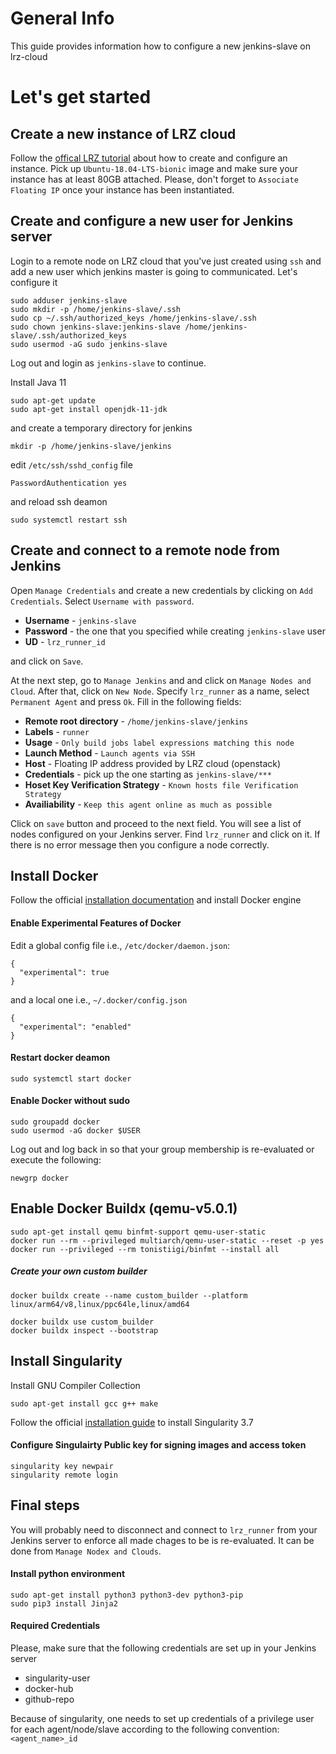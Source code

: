 # General Info
This guide provides information how to configure a new jenkins-slave on lrz-cloud

# Let's get started

## Create a new instance of LRZ cloud
Follow the [offical LRZ tutorial](https://doku.lrz.de/display/PUBLIC/Create+a+VM) about how to create and configure an instance. Pick up `Ubuntu-18.04-LTS-bionic` image and make sure your instance has at least 80GB attached. Please, don't forget to `Associate Floating IP` once your instance has been instantiated.


## Create and configure a new user for Jenkins server
Login to a remote node on LRZ cloud that you've just created using `ssh` and add a new user which jenkins master is going to communicated. Let's configure it
```
sudo adduser jenkins-slave
sudo mkdir -p /home/jenkins-slave/.ssh
sudo cp ~/.ssh/authorized_keys /home/jenkins-slave/.ssh
sudo chown jenkins-slave:jenkins-slave /home/jenkins-slave/.ssh/authorized_keys
sudo usermod -aG sudo jenkins-slave
```
Log out and login as `jenkins-slave` to continue.

Install Java 11
```
sudo apt-get update
sudo apt-get install openjdk-11-jdk
```

and create a temporary directory for jenkins
```
mkdir -p /home/jenkins-slave/jenkins
```

edit `/etc/ssh/sshd_config` file
```
PasswordAuthentication yes
```
and reload ssh deamon
```
sudo systemctl restart ssh
```

## Create and connect to a remote node from Jenkins
Open `Manage Credentials` and create a new credentials by clicking on `Add Credentials`. Select `Username with password`. 
- **Username** - `jenkins-slave`
- **Password** - the one that you specified while creating `jenkins-slave` user
- **UD** - `lrz_runner_id`

and click on `Save`.

At the next step, go to `Manage Jenkins` and and click on `Manage Nodes and Cloud`. After that, click on `New Node`. Specify `lrz_runner` as a name, select `Permanent Agent` and press `Ok`. Fill in the following fields:

- **Remote root directory** - `/home/jenkins-slave/jenkins`
- **Labels** - `runner`
- **Usage** - `Only build jobs label expressions matching this node`
- **Launch Method** - `Launch agents via SSH`
- **Host** - Floating IP address provided by LRZ cloud (openstack)
- **Credentials** - pick up the one starting as `jenkins-slave/***`
- **Hoset Key Verification Strategy** - `Known hosts file Verification Strategy`
- **Availiability** - `Keep this agent online as much as possible`

Click on `save` button and proceed to the next field. You will see a list of nodes configured on your Jenkins server. Find `lrz_runner` and click on it.
If there is no error message then you configure a node correctly.

## Install Docker
Follow the official [installation  documentation](https://docs.docker.com/engine/install/ubuntu/) and install Docker engine

#### Enable Experimental Features of Docker
Edit a global config file i.e., `/etc/docker/daemon.json`:
```
{
  "experimental": true
}
```
and a local one i.e., `~/.docker/config.json`
```
{
  "experimental": "enabled"
}
```
#### Restart docker deamon
```
sudo systemctl start docker
```

#### Enable Docker without sudo
```
sudo groupadd docker
sudo usermod -aG docker $USER
```
Log out and log back in so that your group membership is re-evaluated 
or execute the following:
```
newgrp docker
```

## Enable Docker Buildx (qemu-v5.0.1)
```
sudo apt-get install qemu binfmt-support qemu-user-static
docker run --rm --privileged multiarch/qemu-user-static --reset -p yes 
docker run --privileged --rm tonistiigi/binfmt --install all
```
##### Create your own custom builder
```
docker buildx create --name custom_builder --platform linux/arm64/v8,linux/ppc64le,linux/amd64

docker buildx use custom_builder
docker buildx inspect --bootstrap
```


## Install Singularity
Install GNU Compiler Collection
```
sudo apt-get install gcc g++ make
```
Follow the official [installation guide](https://sylabs.io/guides/3.7/user-guide/quick_start.html) to install Singularity 3.7

#### Configure Singulairty Public key for signing images and access token
```
singularity key newpair
singularity remote login
```

## Final steps
You will probably need to disconnect and connect to `lrz_runner` from your Jenkins server to enforce all made chages to be is re-evaluated. It can be done from `Manage Nodex and Clouds`.

#### Install python environment
```
sudo apt-get install python3 python3-dev python3-pip
sudo pip3 install Jinja2
```

#### Required Credentials
Please, make sure that the following credentials are set up in your Jenkins server
- singularity-user
- docker-hub
- github-repo

Because of singularity, one needs to set up credentials of a privilege user for each agent/node/slave according to the following convention: `<agent_name>_id`